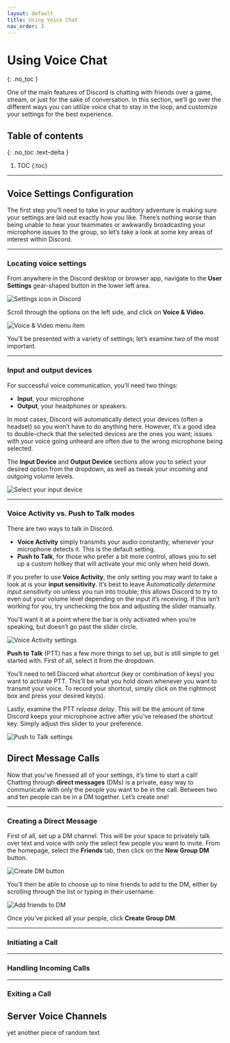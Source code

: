 ```yaml
---
layout: default
title: Using Voice Chat
nav_order: 3
---
```

<!---todo: image citation? --->

# Using Voice Chat
{: .no_toc }

One of the main features of Discord is chatting with friends over a game, stream, or just for the sake of conversation. 
In this section, we’ll go over the different ways you can utilize voice chat to stay in the loop, and customize your 
settings for the best experience.

## Table of contents
{: .no_toc .text-delta }

1. TOC
{:toc}

---

## Voice Settings Configuration
The first step you’ll need to take in your auditory adventure is making sure your settings are laid out exactly how you 
like. There’s nothing worse than being unable to hear your teammates or awkwardly broadcasting your microphone issues 
to the group, so let’s take a look at some key areas of interest within Discord.

---
### Locating voice settings
From anywhere in the Discord desktop or browser app, navigate to the **User Settings** gear-shaped button in 
the lower left area.

![Settings icon in Discord](https://github.com/Cragzu/just-the-docs/blob/master/assets/images/locate_settings_gear.png?raw=true)

Scroll through the options on the left side, and click on **Voice & Video**.

![Voice & Video menu item](https://github.com/Cragzu/just-the-docs/blob/master/assets/images/locate_voice_video_settings_tab.png?raw=true)

You’ll be presented with a variety of settings; let’s examine two of the most important.

---
### Input and output devices

For successful voice communication, you’ll need two things: 
* **Input**, your microphone
* **Output**, your headphones or speakers.

In most cases, Discord will automatically detect your devices (often a headset) so you won’t have to do anything here. 
However, it’s a good idea to double-check that the selected devices are the ones you want; issues with your voice going
unheard are often due to the wrong microphone being selected.

The **Input Device** and **Output Device** sections allow you to select your desired option from the dropdown, 
as well as tweak your incoming and outgoing volume levels.

![Select your input device](https://github.com/Cragzu/just-the-docs/blob/master/assets/images/select_input_device.jpg?raw=true)

---
### Voice Activity vs. Push to Talk modes

There are two ways to talk in Discord.
* **Voice Activity** simply transmits your audio constantly, whenever your microphone detects it. This is the default setting.
* **Push to Talk**, for those who prefer a bit more control, allows you to set up a custom hotkey that will activate 
your mic only when held down.

If you prefer to use **Voice Activity**, the only setting you may want to take a look at is your 
**input sensitivity**. It’s best to leave *Automatically determine input sensitivity* on unless you run into 
trouble; this allows Discord to try to even out your volume level depending on the input it’s receiving. 
If this isn’t working for you, try unchecking the box and adjusting the slider manually. 

You’ll want it at a point where the bar is only activated when you’re speaking, but doesn’t go past the slider circle.

![Voice Activity settings](https://github.com/Cragzu/just-the-docs/blob/master/assets/images/voice_activity.png?raw=true)

**Push to Talk** (PTT) has a few more things to set up, but is still simple to get started with. First of all, 
select it from the dropdown.

You’ll need to tell Discord what *shortcut* (key or combination of keys) you want to activate PTT. This’ll be 
what you hold down whenever you want to transmit your voice. To record your shortcut, simply click on the 
rightmost box and press your desired key(s).

Lastly, examine the PTT *release delay*. This will be the amount of time Discord keeps your microphone active after 
you’ve released the shortcut key. Simply adjust this slider to your preference.

![Push to Talk settings](https://github.com/Cragzu/just-the-docs/blob/master/assets/images/push_to_talk.png?raw=true)

## Direct Message Calls
Now that you’ve finessed all of your settings, it’s time to start a call! Chatting through **direct messages** (DMs) 
is a private, easy way to communicate with only the people you want to be in the call. Between two and ten 
people can be in a DM together. Let’s create one!

---
### Creating a Direct Message
First of all, set up a DM channel. This will be your space to privately talk over text and voice 
with only the select few people you want to invite. From the homepage, select the **Friends** tab, 
then click on the **New Group DM** button.

![Create DM button](https://github.com/Cragzu/just-the-docs/blob/master/assets/images/create_dm_button.png?raw=true)

You’ll then be able to choose up to nine friends to add to the DM, either by scrolling through the list or 
typing in their username.

![Add friends to DM](https://github.com/Cragzu/just-the-docs/blob/master/assets/images/dm_select_friends.png?raw=true)

Once you’ve picked all your people, click **Create Group DM**.

---
### Initiating a Call

---
### Handling Incoming Calls

---
### Exiting a Call

## Server Voice Channels
yet another piece of random text
